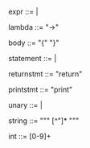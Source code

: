 expr ::= <lambda> | <unary>

lambda ::= "\->" <body>

body ::= "{" <statement> "}"

statement ::= <returnstmt> | <printstmt>

returnstmt ::= "return" <expr>

printstmt ::= "print" <string>

unary ::= <string> | <int>

string ::= """  [^"]* """

int ::= [0-9]+
